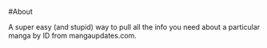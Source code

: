 #About 

A super easy (and stupid) way to pull all the info you need about a particular manga by ID from mangaupdates.com.